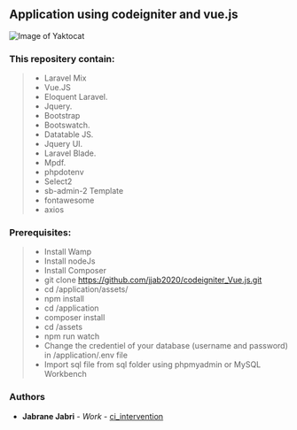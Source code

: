 ## Application using codeigniter and vue.js
![Image of Yaktocat](https://lws-abt5wcf.netdna-ssl.com/blogs/wp-content/uploads/2017/09/codeigniter-lg-299x300.gif)

### This repositery contain:


>* Laravel Mix
>* Vue.JS
>* Eloquent Laravel.
>* Jquery.
>* Bootstrap
>* Bootswatch.
>* Datatable JS.
>* Jquery UI.
>* Laravel Blade.
>* Mpdf.
>* phpdotenv
>* Select2
>* sb-admin-2 Template
>* fontawesome
>* axios

### Prerequisites:

>* Install Wamp
>* Install nodeJs
>* Install Composer
>* git clone https://github.com/jjab2020/codeigniter_Vue.js.git
>* cd /application/assets/
>* npm install
>* cd /application
>* composer install
>* cd /assets
>* npm run watch
>* Change the credentiel of your database (username and password) in /application/.env file
>* Import sql file from sql folder using phpmyadmin or MySQL Workbench


### Authors

* **Jabrane Jabri** - *Work* - [ci_intervention](https://github.com/jjab2020/codeigniter_Vue.js.git)